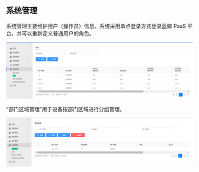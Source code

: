 ## 系统管理

系统管理主要维护用户（操作员）信息。系统采用单点登录方式登录蓝鲸 PaaS 平台，并可以重新定义普通用户的角色。

![图15](../assets/image017.png)

“部门区域管理”用于设备按部门区域进行分组管理。

![图16](../assets/image018.png)
